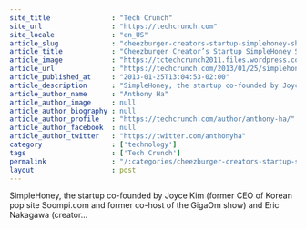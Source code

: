 ```yaml
---
site_title               : "Tech Crunch"
site_url                 : "https://techcrunch.com"
site_locale              : "en_US"
article_slug             : "cheezburger-creators-startup-simplehoney-shifts-focus-from-travel-to-i-want-wish-list-app"
article_title            : "Cheezburger Creator’s Startup SimpleHoney Shifts Focus From Travel To ‘I Want Wish List’ App"
article_image            : "https://tctechcrunch2011.files.wordpress.com/2013/01/i-want-wish-list.jpg?w=300&h=400&crop=1"
article_url              : "https://techcrunch.com/2013/01/25/simplehoney-shifts-to-wish-list/"
article_published_at     : "2013-01-25T13:04:53-02:00"
article_description      : "SimpleHoney, the startup co-founded by Joyce Kim (former CEO of Korean pop site Soompi.com and former co-host of the GigaOm show) and Eric Nakagawa (creator..."
article_author_name      : "Anthony Ha"
article_author_image     : null
article_author_biography : null
article_author_profile   : "https://techcrunch.com/author/anthony-ha/"
article_author_facebook  : null
article_author_twitter   : "https://twitter.com/anthonyha"
category                 : ['technology']
tags                     : ['Tech Crunch']
permalink                : "/:categories/cheezburger-creators-startup-simplehoney-shifts-focus-from-travel-to-i-want-wish-list-app/"
layout                   : post
---
```


SimpleHoney, the startup co-founded by Joyce Kim (former CEO of Korean pop site Soompi.com and former co-host of the GigaOm show) and Eric Nakagawa (creator...
